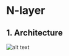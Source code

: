 # N-layer 

## 1. Architecture

![alt text](https://raw.githubusercontent.com/huanNguyen97/drawio-github/master/3-layer.drawio.png)
